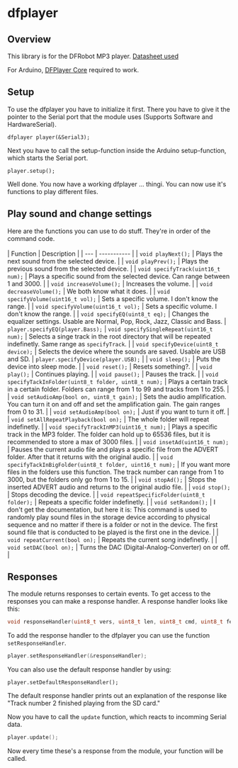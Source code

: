 # dfplayer
## Overview
This library is for the DFRobot MP3 player. [Datasheet used](http://www.robotsforfun.com/datasheets/DFPlayer.pdf)

For Arduino, [DFPlayer Core](https://github.com/fabianhofmann03/DFPlayerCore) required to work.

## Setup

To use the dfplayer you have to initialize it first. There you have to give it the pointer to the Serial port that the module uses (Supports Software and HardwareSerial).
```
dfplayer player(&Serial3);
```

Next you have to call the setup-function inside the Arduino setup-function, which starts the Serial port.
```
player.setup();
```

Well done. You now have a working dfplayer ... thingi. You can now use it's functions to play different files.

## Play sound and change settings

Here are the functions you can use to do stuff. They're in order of the command code.
<br><br>
| Function | Description |
| --- | ----------- |
| `void playNext();` | Plays the next sound from the selected device. |
| `void playPrev();` | Plays the previous sound from the selected device. |
| `void specifyTrack(uint16_t num);` | Plays a specific sound from the selected device. Can range between 1 and 3000. |
| `void increaseVolume();` | Increases the volume. |
| `void decreaseVolume();` | We both know what it does. |
| `void specifyVolume(uint16_t vol);` | Sets a specific volume. I don't know the range. |
| `void specifyVolume(uint16_t vol);` | Sets a specific volume. I don't know the range. |
| `void specifyEQ(uint8_t eq);` | Changes the equalizer settings. Usable are Normal, Pop, Rock, Jazz, Classic and Bass. | `player.specifyEQ(player.Bass);`
| `void specifySingleRepeat(uint16_t num);` | Selects a singe track in the root directory that will be repeated indefinetly. Same range as `specifyTrack`. |
| `void specifyDevice(uint8_t device);` | Selects the device where the sounds are saved. Usable are USB and SD. | `player.specifyDevice(player.USB);` |
| `void sleep();` | Puts the device into sleep mode. |
| `void reset();` | Resets something?. |
| `void play();` | Continues playing. |
| `void pause();` | Pauses the track. |
| `void specifyTackInFolder(uint8_t folder, uint8_t num);` | Plays a certain track in a certain folder. Folders can range from 1 to 99 and tracks from 1 to 255. |
| `void setAudioAmp(bool on, uint8_t gain);` | Sets the audio amplification. You can turn it on and off and set the amplification gain. The gain ranges from 0 to 31. |
| `void setAudioAmp(bool on);` | Just if you want to turn it off. |
| `void setAllRepeatPlayback(bool on);` | The whole folder will repeat indefinetly. |
| `void specifyTrackInMP3(uint16_t num);` | Plays a specific track in the MP3 folder. The folder can hold up to 65536 files, but it is recommended to store a max of 3000 files. |
| `void insetAd(uint16_t num);` | Pauses the current audio file and plays a specific file from the ADVERT folder. After that it returns with the original audio. |
| `void specifyTackInBigFolder(uint8_t folder, uint16_t num);` | If you want more files in the folders use this function. The track number can range from 1 to 3000, but the folders only go from 1 to 15. |
| `void stopAd();` | Stops the inserted ADVERT audio and returns to the original audio file. |
| `void stop();` | Stops decoding the device. |
| `void repeatSpecificFolder(uint8_t folder);` | Repeats a specific folder indefinetly. |
| `void setRandom();` | I don't get the documentation, but here it is: This command is used to randomly play sound files in the storage device according to physical sequence and no matter if there is a folder or not in the device. The first sound file that is conducted to be played is the first one in the device. |
| `void repeatCurrent(bool on);` | Repeats the current song indefinetly. |
| `void setDAC(bool on);` | Turns the DAC (Digital-Analog-Converter) on or off. |

## Responses

The module returns responses to certain events.
To get access to the responses you can make a response handler. A response handler looks like this:
```cpp
void responseHandler(uint8_t vers, uint8_t len, uint8_t cmd, uint8_t feedb, uint16_t param);
```

To add the response handler to the dfplayer you can use the function `setResponseHandler`.
```cpp
player.setResponseHandler(&responseHandler);
```
You can also use the default response handler by using:
```
player.setDefaultResponseHandler();
```
The default response handler prints out an explanation of the response like "Track number 2 finished playing from the SD card." 
<br>

Now you have to call the `update` function, which reacts to incomming Serial data.
```cpp
player.update();
```
Now every time these's a response from the module, your function will be called.
